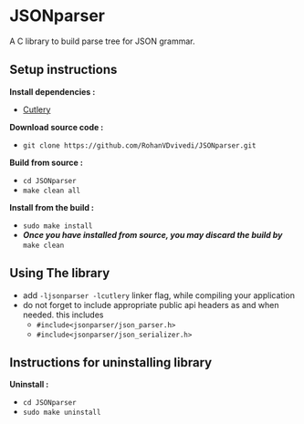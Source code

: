 # JSONparser
A C library to build parse tree for JSON grammar.

## Setup instructions
**Install dependencies :**
 * [Cutlery](https://github.com/RohanVDvivedi/Cutlery)

**Download source code :**
 * `git clone https://github.com/RohanVDvivedi/JSONparser.git`

**Build from source :**
 * `cd JSONparser`
 * `make clean all`

**Install from the build :**
 * `sudo make install`
 * ***Once you have installed from source, you may discard the build by*** `make clean`

## Using The library
 * add `-ljsonparser -lcutlery` linker flag, while compiling your application
 * do not forget to include appropriate public api headers as and when needed. this includes
   * `#include<jsonparser/json_parser.h>`
   * `#include<jsonparser/json_serializer.h>`

## Instructions for uninstalling library

**Uninstall :**
 * `cd JSONparser`
 * `sudo make uninstall`
